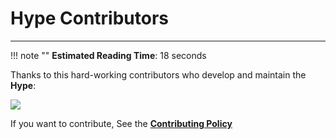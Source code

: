 
# Hype Contributors
---

!!! note ""
    **Estimated Reading Time**: 18 seconds

Thanks to this hard-working contributors who develop and maintain the **Hype**:
<br>

<a><img src="https://badges.pufler.dev/contributors/serumstudio/hype?size=50&padding=5&bots=false"/></a>

If you want to contribute, See the <a class="internal-link" href="https://hype.serum.studio/development/contributing"><b>Contributing Policy</b></a>